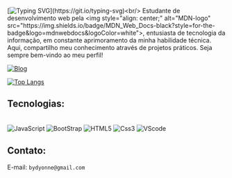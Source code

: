 [![Typing SVG](https://readme-typing-svg.demolab.com/?size=29&color=F0F8FF&lines=Olá!+Eu+sou+Dyonne+Eberty💻;Tenho+28+anos;)](https://git.io/typing-svg)<br/>
Estudante de desenvolvimento web pela <img style="align: center;" alt="MDN-logo" src="https://img.shields.io/badge/MDN_Web_Docs-black?style=for-the-badge&logo=mdnwebdocs&logoColor=white">, entusiasta de tecnologia da informação, em constante aprimoramento da minha habilidade técnica. Aqui, compartilho meu conhecimento através de projetos práticos.
Seja sempre bem-vindo ao meu perfil!

[![Blog](https://img.shields.io/badge/LinkedIn-0077B5?style=for-the-badge&logo=linkedin&logoColor=white)](https://www.linkedin.com/in/dyonne-cunha)

[![Top Langs](https://github-readme-stats.vercel.app/api/top-langs/?username=dyonneEberty)](https://github.com/dyonneEberty/github-readme-stats)

## Tecnologias:

<div style="display: inline_block"><br/>
    <img align="center" alt="JavaScript" src="https://img.shields.io/badge/JavaScript-323330?style=for-the-badge&logo=javascript&logoColor=F7DF1E">
    <img align="center" alt="BootStrap" src="https://img.shields.io/badge/Bootstrap-563D7C?style=for-the-badge&logo=bootstrap&logoColor=white">
    <img align="center" alt="HTML5" src="https://img.shields.io/badge/HTML5-E34F26?style=for-the-badge&logo=html5&logoColor=white">
    <img align="center" alt="Css3" src="https://img.shields.io/badge/CSS3-1572B6?style=for-the-badge&logo=css3&logoColor=white">
    <img align="center" alt="VScode" src="https://img.shields.io/badge/Visual_Studio_Code-0078D4?style=for-the-badge&logo=visual%20studio%20code&logoColor=white">
</div>

## Contato:

 E-mail: `bydyonne@gmail.com`
